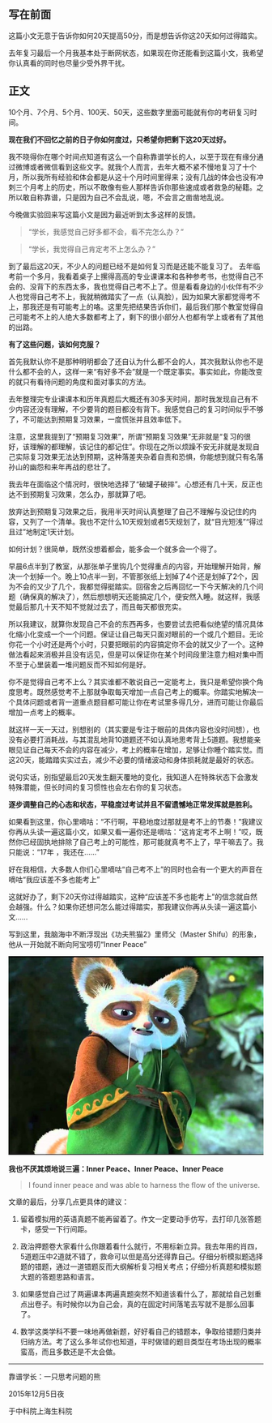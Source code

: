 ## 写在前面

这篇小文无意于告诉你如何20天提高50分，而是想告诉你这20天如何过得踏实。

去年复习最后一个月我基本处于断网状态，如果现在你还能看到这篇小文，我希望你认真看的同时也尽量少受外界干扰。

## 正文

10个月、7个月、5个月、100天、50天，这些数字里面可能就有你的考研复习时间。

**现在我们不回忆之前的日子你如何度过，只希望你把剩下这20天过好。**

我不晓得你在哪个时间点知道有这么一个自称靠谱学长的人，以至于现在有缘分通过微博或者微信看到这些文字。就我个人而言，去年大概不紧不慢地复习了十个月，所以我所有经验和体会都是从这十个月时间里得来；没有几战的体会也没有冲刺三个月考上的历史，所以不敢像有些人那样告诉你那些速成或者救急的秘籍。之所以敢自称靠谱，只是因为自己不会乱说，嗯，不会言之凿凿地乱说。

今晚做实验回来写这篇小文是因为最近听到太多这样的反馈。

>“学长，我感觉自己好多都不会，看不完怎么办？”

>“学长，我觉得自己肯定考不上怎么办？”

到了最后这20天，不少人的问题已经不是如何复习而是还能不能复习了。
去年临考前一个多月，我看着桌子上摞得高高的专业课课本和各种参考书，也觉得自己不会的、没背下的东西太多，我也觉得自己考不上了。但是看看身边的小伙伴有不少人也觉得自己考不上，我就稍微踏实了一点（认真脸），因为如果大家都觉得考不上，那我还是有可能考上的咯。这里先把结果告诉你们，最后我们那个教室觉得自己可能考不上的人绝大多数都考上了，剩下的很小部分人也都有学上或者有了其他的出路。

**有了这些问题，该如何克服？**

首先我默认你不是那种明明都会了还自认为什么都不会的人，其次我默认你也不是什么都不会的人，这样一来“有好多不会”就是一个既定事实。事实如此，你能改变的就只有看待问题的角度和面对事实的方法。

去年整理完专业课课本和历年真题后大概还有30多天时间，那时我发现自己有不少内容还没有理解，不少要背的题目都没有背下。我感觉自己的复习时间似乎不够了，不可能达到预期复习效果，一度慌张并且效率低下。

注意，这里我提到了“预期复习效果”，所谓“预期复习效果”无非就是“复习的很好，该理解的都理解，该记住的都记住”。你现在之所以烦躁不安无非就是发现自己实际复习效果无法达到预期，这种落差夹杂着自责和恐惧，你能想到就只有名落孙山的幽怨和来年再战的悲壮了。

我去年在面临这个情况时，很快地选择了“破罐子破摔”。心想还有几十天，反正也达不到预期复习效果，怎么办，那就算了吧。

放弃达到预期复习效果之后，我用半天时间认真整理了自己不理解与没记住的内容，又列了一个清单。我也不定什么10天规划或者5天规划了，就“目光短浅”“得过且过”地制定1天计划。

如何计划？很简单，既然没想着都会，能多会一个就多会一个得了。

早晨6点半到了教室，从那张单子里钩几个觉得重点的内容，开始理解开始背，解决一个划掉一个。晚上10点半一到，不管那张纸上划掉了4个还是划掉了2个，因为不会的又少了几个，我都觉得挺踏实。回宿舍之后再回忆一下今天解决的几个问题（确保真的解决了），然后想想明天还能搞定几个，便安然入睡。就这样，我感觉最后那几十天不知不觉就过去了，而且每天都很充实。

所以我建议，就算你发现自己不会的东西再多，也要尝试去把看似绝望的情况具体化缩小化变成一个一个问题。保证让自己每天只面对眼前的一个或几个题目。无论你花一个小时还是两个小时，只要把眼前的内容搞定你不会的就又少了一个。这种做法看起来消极并且没有远见，但是可以保证你在某个时间段里注意力相对集中而不至于心里装着一堆问题反而不知如何是好。

你不是觉得自己考不上么？其实谁都不敢说自己一定能考上，我只是希望你换个角度思考。既然感觉考不上那就争取每天增加一点自己考上的概率。你踏实地解决一个具体问题或者背一道重点题目都可能让你在考试里多得几分，进而可能让你最后增加一点考上的概率。

就这样一天一天过，别想别的（其实要是专注于眼前的具体内容也没时间想），也没有必要打消耗战，与其混乱地背10道题还不如认真地思考背上5道题。我想能亲眼见证自己每天不会的内容在减少，考上的概率在增加，足够让你睡个踏实觉。而这20天，能踏踏实实过去，减少不必要的情绪波动和身体损耗就是最好的状态。

说句实话，别指望最后20天发生翻天覆地的变化，我知道人在特殊状态下会激发特殊潜能，但长时间的复习惯性也会左右你的复习状态。

**逐步调整自己的心态和状态，平稳度过考试并且不留遗憾地正常发挥就是胜利。**

如果看到这里，你心里嘀咕：“不行啊，平稳地度过那就是考不上的节奏！”我建议你再从头读一遍这篇小文，如果又看一遍你还是嘀咕：“这肯定考不上啊！”哎，既然你已经固执地排除了自己考上的可能性，那可能就真考不上了，早干嘛去了。我只能说：“17年 ，我还在……”

好在我相信，大多数人你们心里嘀咕“自己考不上”的同时也会有一个更大的声音在嘀咕“我应该差不多也能考上”

这就好办了，剩下20天你过得越踏实，这种“应该差不多也能考上”的信念就自然会越强。什么？如果你还想问怎么能过得踏实，那我建议你再从头读一遍这篇小文……

写到这里，我脑海中不断浮现出《功夫熊猫2》里师父（Master Shifu）的形象，他从一开始就不断向阿宝唠叨“Inner Peace”

![![inner peace](/uploads/zkyr16-1.jpg)](/assets/zkyr16-1.jpg)

**我也不厌其烦地说三遍：Inner Peace、Inner Peace、Inner Peace**

>I found inner peace and was able to harness the flow of the universe.

文章的最后，分享几点更具体的建议：

1. 留着模拟用的英语真题不能再留着了。作文一定要动手仿写，去打印几张答题卡，感受一下行间距。

2. 政治押题卷大家看什么你跟着看什么就行，不用标新立异。我去年用的肖四，5道题压中2道就不错了，救命可以但是高分还得靠自己。仔细分析模拟题选择题的错题，通过一道错题反而大纲解析复习相关考点；仔细分析真题和模拟题大题的答题思路和语言。

3. 如果感觉自己过了两遍课本两遍真题突然不知道该看什么了，那就给自己划重点出卷子。有时候你以为自己会，真的在固定时间落笔去写就不是那么回事了。

4. 数学这类学科不要一味地再做新题，好好看自己的错题本，争取给错题归类并归纳方法。考了这么多年试你也知道，平时做错的题目类型在考场出现的概率蛮高，而且多数还是不太会做。


---
靠谱学长：一只思考问题的熊

2015年12月5日夜

于中科院上海生科院